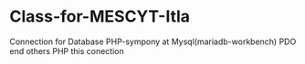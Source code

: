 # Class-for-MESCYT-Itla
Connection for Database PHP-sympony at Mysql(mariadb-workbench) PDO end others PHP this conection
